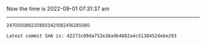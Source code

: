 Now the time is 2022-09-01 07:31:37 am

---

<small>2470050862258933421082416285060</small>

```txt
Latest commit SHA is: 42273c09da752e26a9b4682a4c5138452debe293
```
